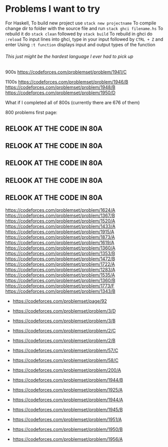 # Problems I want to try

For Haskell,
To build new project use ```stack new projectname```
To compile change dir to folder with the source file and run ```stack ghci filename.hs```
To rebuild it do ```stack clean``` followed by ```stack build```
To rebuild in ghci do ```:reload```
To input lines into ghci, type in your input followed by ```CTRL + Z``` and enter
Using ```:t function``` displays input and output types of the function

###### This just might be the hardest language I ever had to pick up

900s
https://codeforces.com/problemset/problem/1941/C

1100s
https://codeforces.com/problemset/problem/1946/B
https://codeforces.com/problemset/problem/1948/B
https://codeforces.com/problemset/problem/1950/D


What if I completed all of 800s (currently there are 676 of them)

800 problems first page:

## RELOOK AT THE CODE IN 80A
## RELOOK AT THE CODE IN 80A
## RELOOK AT THE CODE IN 80A
## RELOOK AT THE CODE IN 80A
## RELOOK AT THE CODE IN 80A

https://codeforces.com/problemset/problem/1624/A
https://codeforces.com/problemset/problem/1367/B
https://codeforces.com/problemset/problem/1520/A
https://codeforces.com/problemset/problem/1433/A
https://codeforces.com/problemset/problem/1915/A
https://codeforces.com/problemset/problem/1873/A
https://codeforces.com/problemset/problem/1619/A
https://codeforces.com/problemset/problem/1360/A
https://codeforces.com/problemset/problem/1353/B
https://codeforces.com/problemset/problem/1472/B
https://codeforces.com/problemset/problem/1722/A
https://codeforces.com/problemset/problem/1283/A
https://codeforces.com/problemset/problem/1535/A
https://codeforces.com/problemset/problem/1360/B
https://codeforces.com/problemset/problem/1773/F
https://codeforces.com/problemset/problem/1343/B

- https://codeforces.com/problemset/page/92

- https://codeforces.com/problemset/problem/3/D
- https://codeforces.com/problemset/problem/3/B
- https://codeforces.com/problemset/problem/2/C
- https://codeforces.com/problemset/problem/2/B
- https://codeforces.com/problemset/problem/57/C
- https://codeforces.com/problemset/problem/58/C
- https://codeforces.com/problemset/problem/200/A

- https://codeforces.com/problemset/problem/1944/B
- https://codeforces.com/problemset/problem/1925/A
- https://codeforces.com/problemset/problem/1944/A
- https://codeforces.com/problemset/problem/1945/B
- https://codeforces.com/problemset/problem/1951/A
- https://codeforces.com/problemset/problem/1950/B
- https://codeforces.com/problemset/problem/1956/A

